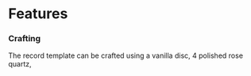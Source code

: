 # Features
### Crafting
The record template can be crafted using a vanilla disc, 4 polished rose quartz, 